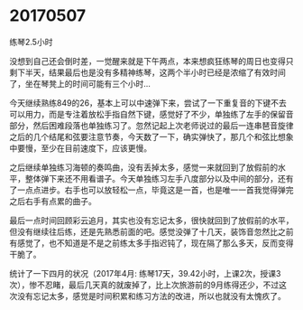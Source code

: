 # 20170507

练琴2.5小时

没想到自己还会倒时差，一觉醒来就是下午两点，本来想疯狂练琴的周日也变得只剩下半天，结果最后也是没有多精神练琴，这两个半小时已经是浓缩了有效时间了，坐在琴凳上的时间可能有三个小时...

今天继续熟练849的26，基本上可以中速弹下来，尝试了一下重复音的下键不去可以用力，而是专注着放松手指自然下键，感觉好了不少，单独练了左手的保留音部分，然后困难段落也单独练习了。忽然记起上次老师说过的最后一连串琶音旋律之后的几个结尾和弦要注意节奏，今天数了一下，确实弹快了，那几个和弦比想象中要慢，至少在目前速度下，应该更慢。

之后继续单独练习海顿的奏鸣曲，没有丢掉太多，感觉一来就回到了放假前的水平，整体弹下来还不用看谱子。今天单独练习左手八度部分以及中间的部分，还有了一点点进步。右手也可以放轻松一点，毕竟这是一首，也是唯一一首我觉得弹完之后右手有点累的曲子。

最后一点时间回顾彩云追月，其实也没有忘记太多，很快就回到了放假前的水平，但没有继续往后练，还是先熟悉前面的吧。感觉没弹了十几天，装饰音忽然比之前有感觉了，也不知道是不是之前练太多手指迟钝了，现在隔了那么多天，反而变得干脆了。

统计了一下四月的状况（2017年4月: 练琴17天，39.42小时，上课2次，授课3次），惨不忍睹，最后几天真的就废掉了，比上次旅游前的9月练得还少，不过这次没有忘记太多，感觉是时间积累和练习方法的改进，所以也就没有太愧疚了。


